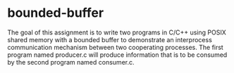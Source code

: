 # bounded-buffer

The goal of this assignment is to write two programs in C/C++ using POSIX shared memory with a bounded buffer to 
demonstrate an interprocess communication mechanism between two cooperating processes. The first program named producer.c 
will produce information that is to be consumed by the second program named consumer.c. 
